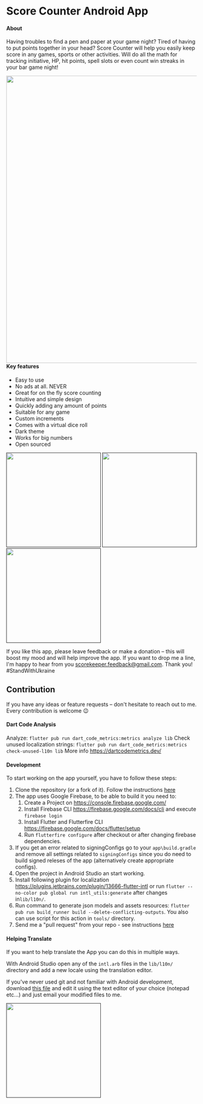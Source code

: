 # Score Counter Android App
#### About
Having troubles to find a pen and paper at your game night? Tired of having to put points together in your head? Score Counter will help you easily keep score in any games, sports or other activities. Will do all the math for tracking initiative, HP, hit points, spell slots or even count win streaks in your bar game night!

[<img width=760 src="https://user-images.githubusercontent.com/16646251/162060725-1378c29f-4ce6-4467-ae7c-59315c1ecd27.jpg" style="float: left; padding-right: 10
px;">](https://play.google.com/store/apps/details?id=ua.napps.scorekeeper)

#### Key features
* Easy to use
*  No ads at all. NEVER
*  Great for on the fly score counting
*  Intuitive and simple design
*  Quickly adding any amount of points
*  Suitable for any game
*  Custom increments
*  Comes with a virtual dice roll
*  Dark theme
*  Works for big numbers
*  Open sourced

[<img src="https://user-images.githubusercontent.com/16646251/162061121-57e1b490-0593-4cfd-821e-42897e2a9b79.jpg" width=250>]()
[<img src="https://user-images.githubusercontent.com/16646251/162061126-c957679f-df54-42b7-a83a-1680f1293c4a.jpg" width=250>]()
[<img src="https://user-images.githubusercontent.com/16646251/162061129-eb9cdb6f-e4c1-4259-ac9d-b2c36eac3456.jpg" width=250>]()


If you like this app, please leave feedback or make a donation – this will boost my mood and will help improve the app. If you want to drop me a line, I'm happy to hear from you scorekeeper.feedback@gmail.com. Thank you! #StandWithUkraine


## Contribution
If you have any ideas or feature requests – don't hesitate to reach out to me. Every contribution is welcome 😉

#### Dart Code Analysis

Analyze: `flutter pub run dart_code_metrics:metrics analyze lib`
Check unused localization strings: `flutter pub run dart_code_metrics:metrics check-unused-l10n lib`
More info https://dartcodemetrics.dev/

#### Development

To start working on the app yourself, you have to follow these steps:

1. Clone the repository (or a fork of it). Follow the instructions [here](http://help.github.com/fork-a-repo/)
2. The app uses Google Firebase, to be able to build it you need to:
   1. Create a Project on https://console.firebase.google.com/ 
   2. Install Firebase CLI https://firebase.google.com/docs/cli and execute `firebase login`
   3. Install Flutter and Flutterfire CLI https://firebase.google.com/docs/flutter/setup
   4. Run `flutterfire configure` after checkout or after changing firebase dependencies.
3. If you get an error related to signingConfigs go to your `app\build.gradle` and remove all settings related to `signingConfigs` since you do need to build signed releses of the app (alternatively create appropriate configs).
4. Open the project in Android Studio an start working.
5. Install following plugin for localization https://plugins.jetbrains.com/plugin/13666-flutter-intl or run `flutter --no-color pub global run intl_utils:generate` after changes in`lib/l10n/`.
6. Run command to generate json models and assets resources: `flutter pub run build_runner build --delete-conflicting-outputs`. You also can use script for this action in `tools/` directory.
7. Send me a "pull request" from your repo - see instructions [here](https://help.github.com/articles/creating-a-pull-request-from-a-fork/)

#### Helping Translate

If you want to help translate the App you can do this in multiple ways.

With Android Studio open any of the `intl.arb` files in the `lib/l10n/` directory and add a new locale using the translation editor.

If you've never used git and not familiar with Android development, download [this file](https://raw.githubusercontent.com/n-apps/ScoreCounter/master/lib/l10n/intl_en.arb) and edit it using the text editor of your choice (notepad etc...) and just email your modified files to me.


[<img src="https://user-images.githubusercontent.com/16646251/162062124-cf86c14d-7a15-4565-8f6f-81d011861c05.jpg" width=250>]()
